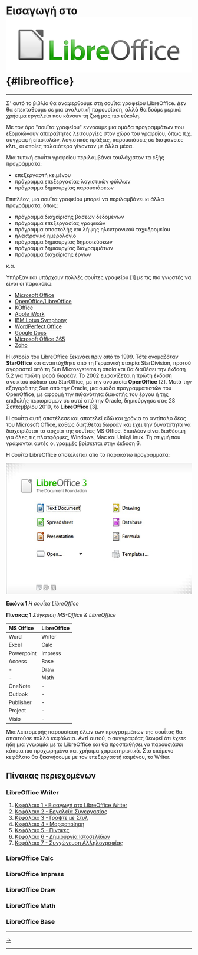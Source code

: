 # Εισαγωγή στο ![](assets/LibreOffice_logo.png) {#libreoffice}

---

Σ' αυτό το βιβλίο θα αναφερθούμε στη σουΐτα γραφείου LibreOffice. Δεν θα επεκταθούμε σε μια αναλυτική παρουσίαση, αλλά θα δούμε μερικά χρήσιμα εργαλεία που κάνουν τη ζωή μας πιο εύκολη.

Με τον όρο "σουΐτα γραφείου" εννοούμε μια ομάδα προγραμμάτων που εξομοιώνουν απαραίτητες λειτουργίες στον χώρο του γραφείου, όπως π.χ. συγγραφή επιστολών, λογιστικές πράξεις, παρουσιάσεις σε διαφάνειες κλπ., οι οποίες παλαιότερα γίνονταν με άλλα μέσα.

Μια τυπική σουΐτα γραφείου περιλαμβάνει τουλάχιστον τα εξής προγράμματα:

* επεξεργαστή κειμένου
* πρόγραμμα επεξεργασίας λογιστικών φύλλων
* πρόγραμμα δημιουργίας παρουσιάσεων

Επιπλέον, μια σουΐτα γραφείου μπορεί να περιλαμβάνει κι άλλα προγράμματα, όπως:

* πρόγραμμα διαχείρισης βάσεων δεδομένων
* πρόγραμμα επεξεργασίας γραφικών
* πρόγραμμα αποστολής και λήψης ηλεκτρονικού ταχυδρομείου
* ηλεκτρονικό ημερολόγιο
* πρόγραμμα δημιουργίας δημοσιεύσεων
* πρόγραμμα δημιουργίας διαγραμμάτων
* πρόγραμμα διαχείρισης έργων

κ.ά.

Υπήρξαν και υπάρχουν πολλές σουΐτες γραφείου \[1\] με τις πιο γνωστές να είναι οι παρακάτω:

* [Microsoft Office](http://office.microsoft.com/el-gr/)
* [OpenOffice/LibreOffice](http://www.libreoffice.org/)
* [KOffice](http://www.koffice.org/)
* [Apple iWork](http://www.apple.com/iwork/)
* [IBM Lotus Symphony](http://www-03.ibm.com/software/lotus/symphony/home.nsf/home)
* [WordPerfect Office](http://www.corel.com/corel/category.jsp?cat=cat20148&storeKey=us)
* [Google Docs](https://docs.google.com/)
* [Microsoft Office 365](http://www.microsoft.com/office/)
* [Zoho](http://www.zoho.com/)

Η ιστορία του LibreOffice ξεκινάει πριν από το 1999. Τότε ονομαζόταν **StarOffice** και αναπτύχθηκε από τη Γερμανική εταιρία StarDivision, προτού αγοραστεί από τη Sun Microsystems η οποία και θα διαθέσει την έκδοση 5.2 για πρώτη φορά δωρεάν. Το 2002 εμφανίζεται η πρώτη έκδοση ανοικτού κώδικα του StarOffice, με την ονομασία **OpenOffice** \[2\]. Μετά την εξαγορά της Sun από την Oracle, μια ομάδα προγραμματιστών του OpenOffice, με αφορμή την πιθανότητα διακοπής του έργου ή της επιβολής περιορισμών σε αυτό από την Oracle, δημιούργησε στις 28 Σεπτεμβρίου 2010, το **LibreOffice** \[3\].

Η σουΐτα αυτή αποτέλεσε και αποτελεί εδώ και χρόνια το αντίπαλο δέος του Microsoft Office, καθώς διατίθεται δωρεάν και έχει την δυνατότητα να διαχειρίζεται τα αρχεία της σουΐτας MS Office. Επιπλέον είναι διαθέσιμη για όλες τις πλατφόρμες, Windows, Mac και Unix/Linux. Τη στιγμή που γράφονται αυτές οι γραμμές βρίσκεται στην έκδοση 6.

Η σουΐτα LibreOffice αποτελείται από τα παρακάτω προγράμματα:

![](assets/Fig1.png)

**Εικόνα 1** _Η σουΐτα LibreOffice_

**Πίνακας 1** _Σύγκριση MS-Office & LibreOffice_

| **MS Office** | **LibreOffice** |
| :--- | :--- |
| Word | Writer |
| Excel | Calc |
| Powerpoint | Impress |
| Access | Base |
| - | Draw |
| - | Math |
| OneNote | - |
| Outlook | - |
| Publisher | - |
| Project | - |
| Visio | - |

Μια λεπτομερής παρουσίαση όλων των προγραμμάτων της σουΐτας θα απαιτούσε πολλά κεφάλαια. Αντί αυτού, ο συγγραφέας θεωρεί ότι έχετε ήδη μια γνωριμία με το LibreOffice και θα προσπαθήσει να παρουσιάσει κάποια πιο προχωρημένα και χρήσιμα χαρακτηριστικά. Στο επόμενο κεφάλαιο θα ξεκινήσουμε με τον επεξεργαστή κειμένου, το Writer.

## Πίνακας περιεχομένων

### LibreOffice Writer
1. [Κεφάλαιο 1 - Εισαγωγή στο LibreOffice Writer](Writer/LibreOfficeWriter_chap1.md)
2. [Κεφάλαιο 2 - Εργαλεία Συνεργασίας](Writer/LibreOfficeWriter_chap2.md)
3. [Κεφάλαιο 3 - Γράψτε με Στυλ](Writer/LibreOfficeWriter_chap3.md)
4. [Κεφάλαιο 4 - Μορφοποίηση](Writer/LibreOfficeWriter_chap4.md)
5. [Κεφάλαιο 5 - Πίνακες](Writer/LibreOfficeWriter_chap5.md)
6. [Κεφάλαιο 6 - Δημιουργία Ιστοσελίδων](Writer/LibreOfficeWriter_chap6.md)
7. [Κεφάλαιο 7 - Συγχώνευση Αλληλογραφίας](Writer/LibreOfficeWriter_chap7.md)


### LibreOffice Calc


### LibreOffice Impress


### LibreOffice Draw


### LibreOffice Math


### LibreOffice Base

---

[->](Writer/LibreOfficeWriter_chap1.md)

---